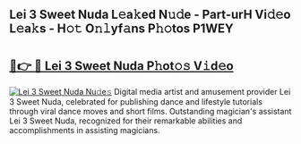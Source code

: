 ## Lei 3 Sweet Nuda L𝚎a𝚔ed N𝚞𝚍e - Part-urH Vi𝚍𝚎o L𝚎a𝚔s - H𝚘𝚝 O𝚗𝚕yf𝚊ns P𝚑𝚘tos P1WEY

# <h2><a href="http://kfcfn2.oniu.top/?m=Lei+3+Sweet+Nuda">🔗👉 🔴 Lei 3 Sweet Nuda P𝚑ot𝚘𝚜 V𝚒d𝚎o</a></h2>

[![Lei 3 Sweet Nuda Nu𝚍e𝚜](https://i.imgur.com/0qMVB7G.gif)](http://kfcfn2.oniu.top/?m=Lei+3+Sweet+Nuda)
Digital media artist and amusement provider Lei 3 Sweet Nuda, celebrated for publishing dance and lifestyle tutorials through viral dance moves and short films. Outstanding magician's assistant Lei 3 Sweet Nuda, recognized for their remarkable abilities and accomplishments in assisting magicians.  

